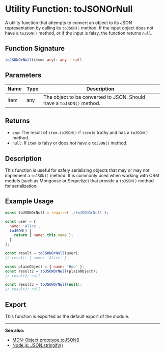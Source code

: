 # Utility Function: toJSONOrNull

A utility function that attempts to convert an object to its JSON representation by calling its `toJSON()` method. If the input object does not have a `toJSON()` method, or if the input is falsy, the function returns `null`.

## Function Signature

```typescript
toJSONOrNull(item: any): any | null
```

## Parameters

| Name | Type | Description |
|------|------|-------------|
| item | any  | The object to be converted to JSON. Should have a `toJSON()` method. |

## Returns

- `any`: The result of `item.toJSON()` if `item` is truthy and has a `toJSON()` method.
- `null`: If `item` is falsy or does not have a `toJSON()` method.

## Description

This function is useful for safely serializing objects that may or may not implement a `toJSON()` method. It is commonly used when working with ORM models (such as Mongoose or Sequelize) that provide a `toJSON()` method for serialization.

## Example Usage

```javascript
const toJSONOrNull = require('./toJSONOrNull');

const user = {
  name: 'Alice',
  toJSON() {
    return { name: this.name };
  }
};

const result = toJSONOrNull(user);
// result: { name: 'Alice' }

const plainObject = { name: 'Bob' };
const result2 = toJSONOrNull(plainObject);
// result2: null

const result3 = toJSONOrNull(null);
// result3: null
```

## Export

This function is exported as the default export of the module.

---

**See also:**  
- [MDN: Object.prototype.toJSON()](https://developer.mozilla.org/en-US/docs/Web/JavaScript/Reference/Global_Objects/JSON/toJSON)  
- [Node.js: JSON.stringify()](https://nodejs.org/api/json.html#jsonstringifyvalue-replacer-space)